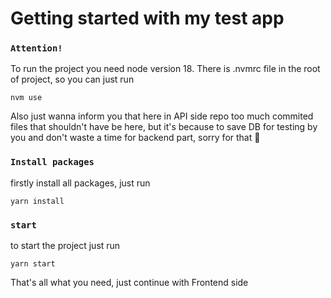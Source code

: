 # Getting started with my test app

### `Attention!`
To run the project you need node version 18. There is .nvmrc file in the root of project, so you can just run
```
nvm use
```
Also just wanna inform you that here in API side repo too much commited files that shouldn't have be here, but it's because to save DB for testing by you and don't waste a time for backend part, sorry for that 🙏

### `Install packages`
firstly install all packages, just run
```
yarn install
```

### `start`

to start the project just run

```
yarn start
```

That's all what you need, just continue with Frontend side
